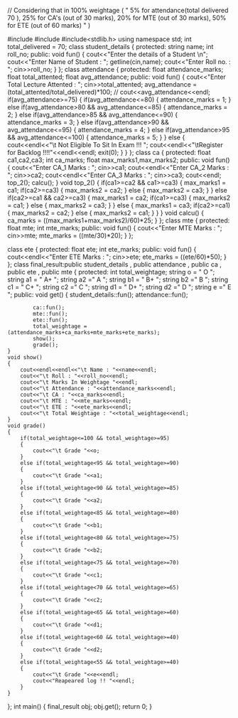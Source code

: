 // Considering that in 100% weightage ( " 5% for attendance(total delivered 70 ), 25% for CA's (out of 30 marks), 20% for MTE (out of 30 marks), 50% for ETE (out of 60 marks) " )

#include<iostream>
#include<string>
#include<stdlib.h>
using namespace std;
int total_delivered  = 70;
class student_details
{
    protected:
    string name;
    int roll_no;
    public:
    void fun()
    {
        cout<<"Enter the details of a Student \n";
        cout<<"Enter Name of Student : ";
        getline(cin,name);
        cout<<"Enter Roll no. : ";
        cin>>roll_no;
    }
};
class attendance
{
    protected:
    float attendance_marks;
    float total_attented;
    float avg_attendance;
    public:
    void fun()
    {
        cout<<"Enter Total Lecture Attented : ";
        cin>>total_attented;
        avg_attendance = (total_attented/total_delivered)*100;
        // cout<<avg_attendance<<endl;
        if(avg_attendance>=75)
        {
            if(avg_attendance<=80)
                {
                    attendance_marks = 1;
                }
                else if(avg_attendance>80 && avg_attendance<=85)
                {
                    attendance_marks = 2;
                }
                else if(avg_attendance>85 && avg_attendance<=90)
                {
                    attendance_marks = 3;
                }
                else if(avg_attendance>90 && avg_attendance<=95)
                {
                    attendance_marks = 4;
                }
                else if(avg_attendance>95 && avg_attendance<=100)
                {
                    attendance_marks = 5;
                }
        }
        else
        {
            cout<<endl<<"\t Not Eligible To Sit In Exam !!! ";
            cout<<endl<<"\tRegister for Backlog !!!!"<<endl<<endl;
            exit(0);
        }
    }
};
class ca
{
    protected:
    float ca1,ca2,ca3;
    int ca_marks;
    float max_marks1,max_marks2;
    public:
    void fun()
    {
        cout<<"Enter CA_1 Marks : ";
        cin>>ca1;
        cout<<endl<<"Enter CA_2 Marks : ";
        cin>>ca2;
        cout<<endl<<"Enter CA_3 Marks : ";
        cin>>ca3;
        cout<<endl;
        top_2();
        calcu();
    }
    void top_2()
    {
        if(ca1>=ca2 && ca1>=ca3)
        {
            max_marks1 = ca1;
            if(ca2>=ca3)
            {
                max_marks2 = ca2;
            }
            else
            {
                max_marks2 = ca3;
            }
        }
        else if(ca2>=ca1 && ca2>=ca3)
        {
            max_marks1 = ca2;
            if(ca1>=ca3)
            {
                max_marks2 = ca1;
            }
            else
            {
                max_marks2 = ca3;
            }
        }
        else
        {
            max_marks1 = ca3;
            if(ca2>=ca1)
            {
                max_marks2 = ca2;
            }
            else
            {
                max_marks2 = ca1;
            }
        }
    }
    void calcu()
    {
        ca_marks = ((max_marks1+max_marks2)/60)*25;
    }
};
class mte
{
    protected:
    float mte;
    int mte_marks;
    public:
    void fun()
    {
        cout<<"Enter MTE Marks : ";
        cin>>mte;
        mte_marks = ((mte/30)*20);
    }
};

class ete
{
    protected:
    float ete;
    int ete_marks;
    public:
    void fun()
    {
        cout<<endl<<"Enter ETE Marks : ";
        cin>>ete;
        ete_marks = ((ete/60)*50);
    }
};
class final_result:public student_details , public attendance , public ca , public ete , public mte 
{
    protected:
    int total_weightage;
    string o = " O ";
    string a1 = " A+ ";
    string a2 =" A ";
    string b1 = " B+ ";
    string b2 =" B ";
    string c1 = " C+ ";
    string c2 =" C ";
    string d1 = " D+ ";
    string d2 =" D ";
    string e =" E ";
    public:
    void get()
    {
        student_details::fun();
        attendance::fun();
        
            ca::fun();
            mte::fun();
            ete::fun();
            total_weightage = (attendance_marks+ca_marks+mte_marks+ete_marks);
            show();
            grade();
    }
    void show()
    {
        cout<<endl<<endl<<"\t Name : "<<name<<endl;
        cout<<"\t Roll : "<<roll_no<<endl;
        cout<<"\t Marks In Weightage "<<endl;
        cout<<"\t Attendance : "<<attendance_marks<<endl;
        cout<<"\t CA : "<<ca_marks<<endl;
        cout<<"\t MTE : "<<mte_marks<<endl;
        cout<<"\t ETE : "<<ete_marks<<endl;
        cout<<"\t Total Weightage : "<<total_weightage<<endl;
    }
    void grade()
    {
        if(total_weightage<=100 && total_weightage>=95)
        {
            cout<<"\t Grade "<<o;
        }
        else if(total_weightage<95 && total_weightage>=90)
        {
            cout<<"\t Grade "<<a1;
        }
        else if(total_weightage<90 && total_weightage>=85)
        {
            cout<<"\t Grade "<<a2;
        }
        else if(total_weightage<85 && total_weightage>=80)
        {
            cout<<"\t Grade "<<b1;
        }
        else if(total_weightage<80 && total_weightage>=75)
        {
            cout<<"\t Grade "<<b2;
        }
        else if(total_weightage<75 && total_weightage>=70)
        {
            cout<<"\t Grade "<<c1;
        }
        else if(total_weightage<70 && total_weightage>=65)
        {
            cout<<"\t Grade "<<c2;
        }
        else if(total_weightage<65 && total_weightage>=60)
        {
            cout<<"\t Grade "<<d1;
        }
        else if(total_weightage<60 && total_weightage>=40)
        {
            cout<<"\t Grade "<<d2;
        }
        else if(total_weightage<55 && total_weightage>=40)
        {
            cout<<"\t Grade "<<e<<endl;
            cout<<"Reapeared log !! "<<endl;
        }
    }
};
int main()
{
    final_result obj;
    obj.get();
    return 0;
}
